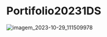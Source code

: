 # Portifolio20231DS
![imagem_2023-10-29_111509978](https://github.com/emycspri/Portifolio20231DS/assets/127248691/6229b7fa-76b0-434b-93d0-4a0c5cc2fc4c)
